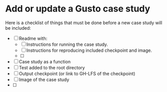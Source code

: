 # Add or update a Gusto case study
Here is a checklist of things that must be done before a new case study
will be included:
- [ ] Readme with:
    - [ ] Instructions for running the case study.
    - [ ] Instructions for reproducing included checkpoint and image.
    - [ ]
- [ ] Case study as a function
- [ ] Test added to the root directory
- [ ] Output checkpoint (or link to GH-LFS of the checkpoint)
- [ ] Image of the case study
- [ ]


<!--
Here is a comment that can include verbose instructions that will not
appear in the template
-->
